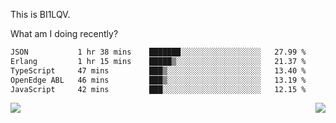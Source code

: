This is BI1LQV.

What am I doing recently?

<!--START_SECTION:waka-->

```txt
JSON           1 hr 38 mins    ███████░░░░░░░░░░░░░░░░░░   27.99 %
Erlang         1 hr 15 mins    █████▒░░░░░░░░░░░░░░░░░░░   21.37 %
TypeScript     47 mins         ███▒░░░░░░░░░░░░░░░░░░░░░   13.40 %
OpenEdge ABL   46 mins         ███▒░░░░░░░░░░░░░░░░░░░░░   13.19 %
JavaScript     42 mins         ███░░░░░░░░░░░░░░░░░░░░░░   12.15 %
```

<!--END_SECTION:waka-->
<img align="right" src="https://github-readme-stats.vercel.app/api?username=bi1lqv&show_icons=true&count_private=true">

<img src="https://metrics.lecoq.io/bi1lqv?template=classic&base.activity=0&base.community=0&base.repositories=0&base.metadata=0&isocalendar=1&base=header%2C%20activity%2C%20community%2C%20repositories%2C%20metadata&base.indepth=false&base.hireable=false&isocalendar=false&isocalendar.duration=full-year&config.timezone=Asia%2FShanghai">
